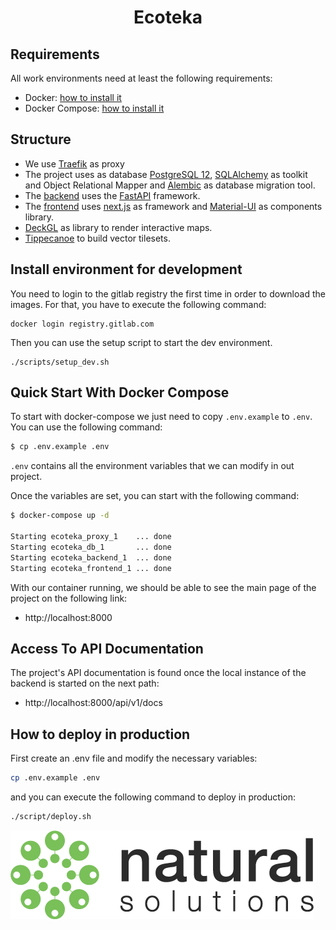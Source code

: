 <h1 align="center">Ecoteka</h1>

## Requirements

All work environments need at least the following requirements:

- Docker: [how to install it][docker]
- Docker Compose: [how to install it][docker-compose]

## Structure

- We use [Traefik][traefik] as proxy
- The project uses as database [PostgreSQL 12][postgresql],
  [SQLAlchemy][sql-alchemy] as toolkit and Object Relational Mapper and
  [Alembic][alembic] as database migration tool.
- The [backend] uses the [FastAPI][fastapi] framework.
- The [frontend] uses [next.js][next.js] as framework and
  [Material-UI][material-ui] as components library.
- [DeckGL][deckgl] as library to render interactive maps.
- [Tippecanoe][tippecanoe] to build vector tilesets.

## Install environment for development

You need to login to the gitlab registry the first time in order to download the images. For that, you have to execute the following command:

```console
docker login registry.gitlab.com
```

Then you can use the setup script to start the dev environment.

```shell
./scripts/setup_dev.sh
```

## Quick Start With Docker Compose

To start with docker-compose we just need to copy `.env.example` to `.env`. You
can use the following command:

```bash
$ cp .env.example .env
```

`.env` contains all the environment variables that we can modify in out project.

Once the variables are set, you can start with the following command:

```bash
$ docker-compose up -d

Starting ecoteka_proxy_1    ... done
Starting ecoteka_db_1       ... done
Starting ecoteka_backend_1  ... done
Starting ecoteka_frontend_1 ... done
```

With our container running, we should be able to see the main page of the
project on the following link:

- http://localhost:8000

## Access To API Documentation

The project's API documentation is found once the local instance of the
backend is started on the next path:

- http://localhost:8000/api/v1/docs

## How to deploy in production

First create an .env file and modify the necessary variables:

```bash
cp .env.example .env
```

and you can execute the following command to deploy in production:

```bash
./script/deploy.sh
```

[![logo-natural-solutions][logo-ns]][ns]

[logo-ns]: docs/logos/natural-solutions-logo-horizontal.png
[ns]: https://www.natural-solutions.eu/
[docker]: https://docs.docker.com/get-docker
[docker-compose]: https://docs.docker.com/compose/install
[traefik]: https://docs.traefik.io
[postgresql]: https://www.postgresql.org/docs/12/index.html
[sql-alchemy]: https://www.sqlalchemy.org
[alembic]: https://alembic.sqlalchemy.org/en/latest
[fastapi]: https://fastapi.tiangolo.com
[next.js]: https://nextjs.org
[material-ui]: https://material-ui.com
[deckgl]: https://deck.gl/
[tippecanoe]: https://github.com/mapbox/tippecanoe
[uvicorn]: https://www.uvicorn.org/settings
[cypress]: https://docs.cypress.io/
[backend]: https://gitlab.com/natural-solutions/ecoteka/-/tree/dev/backend
[frontend]: https://gitlab.com/natural-solutions/ecoteka/-/tree/dev/frontend

